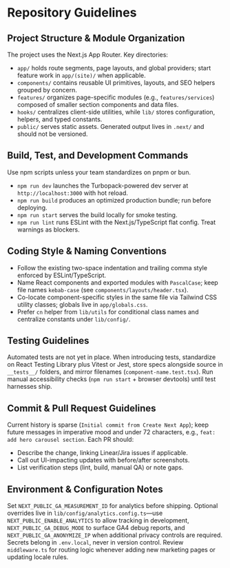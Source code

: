 # Repository Guidelines

## Project Structure & Module Organization
The project uses the Next.js App Router. Key directories:
- `app/` holds route segments, page layouts, and global providers; start feature work in `app/(site)/` when applicable.
- `components/` contains reusable UI primitives, layouts, and SEO helpers grouped by concern.
- `features/` organizes page-specific modules (e.g., `features/services`) composed of smaller section components and data files.
- `hooks/` centralizes client-side utilities, while `lib/` stores configuration, helpers, and typed constants.
- `public/` serves static assets. Generated output lives in `.next/` and should not be versioned.

## Build, Test, and Development Commands
Use npm scripts unless your team standardizes on pnpm or bun.
- `npm run dev` launches the Turbopack-powered dev server at `http://localhost:3000` with hot reload.
- `npm run build` produces an optimized production bundle; run before deploying.
- `npm run start` serves the build locally for smoke testing.
- `npm run lint` runs ESLint with the Next.js/TypeScript flat config. Treat warnings as blockers.

## Coding Style & Naming Conventions
- Follow the existing two-space indentation and trailing comma style enforced by ESLint/TypeScript.
- Name React components and exported modules with `PascalCase`; keep file names `kebab-case` (see `components/layouts/header.tsx`).
- Co-locate component-specific styles in the same file via Tailwind CSS utility classes; globals live in `app/globals.css`.
- Prefer `cn` helper from `lib/utils` for conditional class names and centralize constants under `lib/config/`.

## Testing Guidelines
Automated tests are not yet in place. When introducing tests, standardize on React Testing Library plus Vitest or Jest, store specs alongside source in `__tests__/` folders, and mirror filenames (`component-name.test.tsx`). Run manual accessibility checks (`npm run start` + browser devtools) until test harnesses ship.

## Commit & Pull Request Guidelines
Current history is sparse (`Initial commit from Create Next App`); keep future messages in imperative mood and under 72 characters, e.g., `feat: add hero carousel section`. Each PR should:
- Describe the change, linking Linear/Jira issues if applicable.
- Call out UI-impacting updates with before/after screenshots.
- List verification steps (lint, build, manual QA) or note gaps.

## Environment & Configuration Notes
Set `NEXT_PUBLIC_GA_MEASUREMENT_ID` for analytics before shipping. Optional overrides live in `lib/config/analytics.config.ts`—use `NEXT_PUBLIC_ENABLE_ANALYTICS` to allow tracking in development, `NEXT_PUBLIC_GA_DEBUG_MODE` to surface GA4 debug reports, and `NEXT_PUBLIC_GA_ANONYMIZE_IP` when additional privacy controls are required. Secrets belong in `.env.local`, never in version control. Review `middleware.ts` for routing logic whenever adding new marketing pages or updating locale rules.

